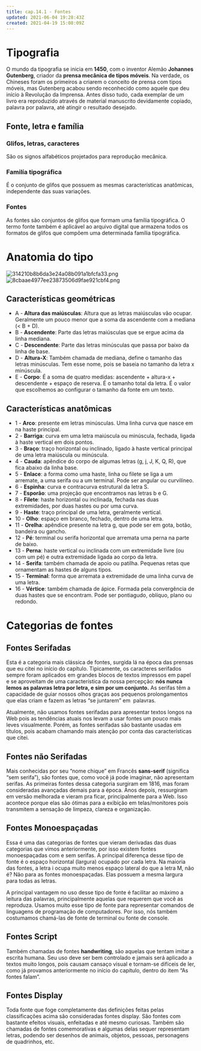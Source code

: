 ```yaml
---
title: cap.14.1 - Fontes
updated: 2021-06-04 19:28:43Z
created: 2021-04-19 15:08:09Z
---
```


# Tipografia

O mundo da tipografia se inicia em **1450**, com o inventor Alemão **Johannes Gutenberg**, criador da **prensa mecânica de tipos móveis**. Na verdade, os Chineses foram os primeiros a criarem o conceito de prensa com tipos móveis, mas Gutenberg acabou sendo reconhecido como aquele que deu início à Revolução da Imprensa. Antes disso tudo, cada exemplar de um livro era reproduzido através de material manuscrito devidamente copiado, palavra por palavra, até atingir o resultado desejado.

## Fonte, letra e família

### Glifos, letras, caracteres

São os signos alfabéticos projetados para reprodução mecânica.

### Familía tipográfica

É o conjunto de glifos que possuem as mesmas características anatômicas, independente das suas variações.

### Fontes

As fontes são conjuntos de glifos que formam uma família tipográfica. O termo fonte também é aplicável ao arquivo digital que armazena todos os formatos de glifos que compõem uma determinada família tipográfica.

# Anatomia do tipo

![314210b8b6da3e24a08b091a1bfcfa33.png](../../../../_resources/314210b8b6da3e24a08b091a1bfcfa33.png)![8cbaae4977ee23873506d9fae921cbf4.png](../../../../_resources/8cbaae4977ee23873506d9fae921cbf4.png)

## Características geométricas

- A - **Altura das maiúsculas**: Altura que as letras maiúsculas vão ocupar. Geralmente um pouco menor que a soma da ascendente com a mediana (< B + D).
- B - **Ascendente**: Parte das letras maiúsculas que se ergue acima da linha mediana.
- C - **Descendente**: Parte das letras minúsculas que passa por baixo da linha de base.
- D - **Altura-X**: Também chamada de mediana, define o tamanho das letras minúsculas. Tem esse nome, pois se baseia no tamanho da letra x minúscula.
- E - **Corpo**: É a soma de quatro medidas: ascendente + altura-x + descendente + espaço de reserva. É o tamanho total da letra. É o valor que escolhemos ao configurar o tamanho da fonte em um texto.

## Características anatômicas

- 1 - **Arco**: presente em letras minúsculas. Uma linha curva que nasce em na haste principal.
- 2 - **Barriga**: curva em uma letra maiúscula ou minúscula, fechada, ligada à haste vertical em dois pontos.
- 3 - **Braço**: traço horizontal ou inclinado, ligado à haste vertical principal de uma letra maiúscula ou minúscula.
- 4 - **Cauda**: apêndice do corpo de algumas letras (g, j, J, K, Q, R), que fica abaixo da linha base.
- 5 - **Enlace**: a forma como uma haste, linha ou filete se liga a um arremate, a uma serifa ou a um terminal. Pode ser angular ou curvilíneo.
- 6 - **Espinha**: curva e contracurva estrutural da letra S.
- 7 - **Esporão**: uma projeção que encontramos nas letras b e G.
- 8 - **Filete**: haste horizontal ou inclinada, fechada nas duas extremidades, por duas hastes ou por uma curva.
- 9 - **Haste**: traço principal de uma letra, geralmente vertical.
- 10 - **Olho**: espaço em branco, fechado, dentro de uma letra.
- 11 - **Orelha**: apêndice presente na letra g, que pode ser em gota, botão, bandeira ou gancho.
- 12 - **Pé**: terminal ou serifa horizontal que arremata uma perna na parte de baixo.
- 13 - **Perna**: haste vertical ou inclinada com um extremidade livre (ou com um pé) e outra extremidade ligada ao corpo da letra.
- 14 - **Serifa**: também chamada de apoio ou patilha. Pequenas retas que ornamentam as hastes de alguns tipos.
- 15 - **Terminal**: forma que arremata a extremidade de uma linha curva de uma letra.
- 16 - **Vértice**: também chamada de ápice. Formada pela convergência de duas hastes que se encontram. Pode ser pontiagudo, oblíquo, plano ou redondo.

# Categorias de fontes

## Fontes Serifadas

Esta é a categoria mais clássica de fontes, surgida lá na época das prensas que eu citei no início do capítulo. Tipicamente, os caracteres serifados sempre foram aplicados em grandes blocos de textos impressos em papel e se aproveitam de uma característica da nossa percepção: **nós nunca lemos as palavras letra por letra, e sim por um conjunto.** As serifas têm a capacidade de guiar nossos olhos graças aos pequenos prolongamentos que elas criam e fazem as letras “se juntarem” em  palavras.

Atualmente, não usamos fontes serifadas para apresentar textos longos na Web pois as tendências atuais nos levam a usar fontes um pouco mais leves visualmente. Porém, as fontes serifadas são bastante usadas em títulos, pois acabam chamando mais atenção por conta das características que citei.

## Fontes não Serifadas

Mais conhecidas por seu “nome chique” em Francês **sans-serif** (significa “sem serifa”), são fontes que, como você já pode imaginar, não apresentam serifas. As primeiras fontes dessa categoria surgiram em 1816, mas foram consideradas avançadas demais para a época. Anos depois, ressurgiram em versão melhorada e vieram pra ficar, principalmente para a Web. Isso acontece porque elas são ótimas para a exibição em telas/monitores pois transmitem a sensação de limpeza, clareza e organização.

## Fontes Monoespaçadas

Essa é uma das categorias de fontes que vieram derivadas das duas categorias que vimos anteriormente, por isso existem fontes monoespaçadas com e sem serifas. A principal diferença desse tipo de fonte é o espaço horizontal (largura) ocupado por cada letra. Na maioria das fontes, a letra i ocupa muito menos espaço lateral do que a letra M, não é? Não para as fontes monoespaçadas. Elas possuem a mesma largura para todas as letras.

A principal vantagem no uso desse tipo de fonte é facilitar ao máximo a leitura das palavras, principalmente aquelas que requerem que você as reproduza. Usamos muito esse tipo de fonte para representar comandos de linguagens de programação de computadores. Por isso, nós também costumamos chamá-las de fonte de terminal ou fonte de console.

## Fontes Script

Também chamadas de fontes **handwriting**, são aquelas que tentam imitar a escrita humana. Seu uso deve ser bem controlado e jamais será aplicado a textos muito longos, pois causam cansaço visual e tornam-se difíceis de ler, como já provamos anteriormente no início do capítulo, dentro do item “As fontes falam”.

## Fontes Display

Toda fonte que foge completamente das definições feitas pelas classificações acima são consideradas fontes display. São fontes com bastante efeitos visuais, enfeitadas e até mesmo curiosas. Também são chamadas de fontes comemorativas e algumas delas sequer representam letras, podendo ser desenhos de animais, objetos, pessoas, personagens de quadrinhos, etc.